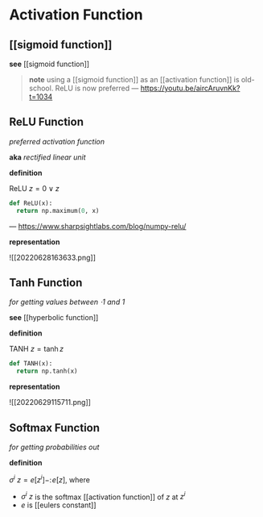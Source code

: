 # Activation Function

## [[sigmoid function]]

**see** [[sigmoid function]]

> **note** using a [[sigmoid function]] as an [[activation function]] is old-school. ReLU is now preferred &mdash; <https://youtu.be/aircAruvnKk?t=1034>

## ReLU Function

_preferred activation function_

**aka** _rectified linear unit_

**definition**

$\text{ReLU}\ z = 0 \lor z$

```python
def ReLU(x):
  return np.maximum(0, x)
```

&mdash; <https://www.sharpsightlabs.com/blog/numpy-relu/>

**representation**

![[20220628163633.png]]

## Tanh Function

_for getting values between $\cdot 1$ and $1$_

**see** [[hyperbolic function]]

**definition**

$\text{TANH}\ z = \tanh z$

```python
def TANH(x):
  return np.tanh(x)
```

**representation**

![[20220629115711.png]]

## Softmax Function

_for getting probabilities out_

**definition**

$\sigma^i\ z = e[z^i] - :\! e[z]$, where

- $\sigma^i\ z$ is the softmax [[activation function]] of $z$ at $z^i$
- $e$ is [[eulers constant]]

